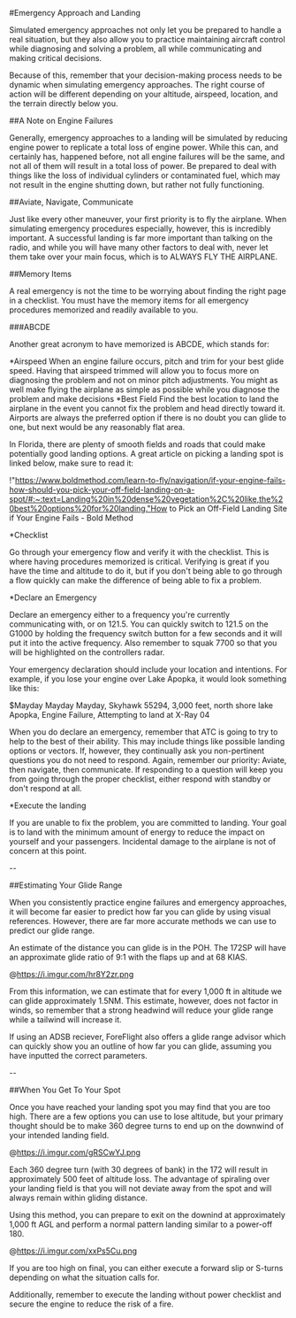 #Emergency Approach and Landing

Simulated emergency approaches not only let you be prepared to handle a real situation, but they also allow you to practice maintaining aircraft control while diagnosing and solving a problem, all while communicating and making critical decisions.

Because of this, remember that your decision-making process needs to be dynamic when simulating emergency approaches. The right course of action will be different depending on your altitude, airspeed, location, and the terrain directly below you.

##A Note on Engine Failures

Generally, emergency approaches to a landing will be simulated by reducing engine power to replicate a total loss of engine power. While this can, and certainly has, happened before, not all engine failures will be the same, and not all of them will result in a total loss of power. Be prepared to deal with things like the loss of individual cylinders or contaminated fuel, which may not result in the engine shutting down, but rather not fully functioning.

##Aviate, Navigate, Communicate

Just like every other maneuver, your first priority is to fly the airplane. When simulating emergency procedures especially, however, this is incredibly important. A successful landing is far more important than talking on the radio, and while you will have many other factors to deal with, never let them take over your main focus, which is to ALWAYS FLY THE AIRPLANE.

##Memory Items

A real emergency is not the time to be worrying about finding the right page in a checklist. You must have the memory items for all emergency procedures memorized and readily available to you.

###ABCDE

Another great acronym to have memorized is ABCDE, which stands for:

*Airspeed
When an engine failure occurs, pitch and trim for your best glide speed. Having that airspeed trimmed will allow you to focus more on diagnosing the problem and not on minor pitch adjustments. You might as well make flying the airplane as simple as possible while you diagnose the problem and make decisions
*Best Field
Find the best location to land the airplane in the event you cannot fix the problem and head directly toward it. Airports are always the preferred option if there is no doubt you can glide to one, but next would be any reasonably flat area.

In Florida, there are plenty of smooth fields and roads that could make potentially good landing options. A great article on picking a landing spot is linked below, make sure to read it:

!"https://www.boldmethod.com/learn-to-fly/navigation/if-your-engine-fails-how-should-you-pick-your-off-field-landing-on-a-spot/#:~:text=Landing%20in%20dense%20vegetation%2C%20like,the%20best%20options%20for%20landing."How to Pick an Off-Field Landing Site if Your Engine Fails - Bold Method

*Checklist

Go through your emergency flow and verify it with the checklist. This is where having procedures memorized is critical. Verifying is great if you have the time and altitude to do it, but if you don't being able to go through a flow quickly can make the difference of being able to fix a problem.

*Declare an Emergency

Declare an emergency either to a frequency you're currently communicating with, or on 121.5. You can quickly switch to 121.5 on the G1000 by holding the frequency switch button for a few seconds and it will put it into the active frequency. Also remember to squak 7700 so that you will be highlighted on the controllers radar.

Your emergency declaration should include your location and intentions. For example, if you lose your engine over Lake Apopka, it would look something like this:

$Mayday Mayday Mayday, Skyhawk 55294, 3,000 feet, north shore lake Apopka, Engine Failure, Attempting to land at X-Ray 04

When you do declare an emergency, remember that ATC is going to try to help to the best of their ability. This may include things like possible landing options or vectors. If, however, they continually ask you non-pertinent questions you do not need to respond. Again, remember our priority: Aviate, then navigate, then communicate. If responding to a question will keep you from going through the proper checklist, either respond with standby or don't respond at all.

*Execute the landing

If you are unable to fix the problem, you are committed to landing. Your goal is to land with the minimum amount of energy to reduce the impact on yourself and your passengers. Incidental damage to the airplane is not of concern at this point.

--

##Estimating Your Glide Range

When you consistently practice engine failures and emergency approaches, it will become far easier to predict how far you can glide by using visual references. However, there are far more accurate methods we can use to predict our glide range.

An estimate of the distance you can glide is in the POH. The 172SP will have an approximate glide ratio of 9:1 with the flaps up and at 68 KIAS.

@https://i.imgur.com/hr8Y2zr.png

From this information, we can estimate that for every 1,000 ft in altitude we can glide approximately 1.5NM. This estimate, however, does not factor in winds, so remember that a strong headwind will reduce your glide range while a tailwind will increase it.

If using an ADSB reciever, ForeFlight also offers a glide range advisor which can quickly show you an outline of how far you can glide, assuming you have inputted the correct parameters.

--

##When You Get To Your Spot

Once you have reached your landing spot you may find that you are too high. There are a few options you can use to lose altitude, but your primary thought should be to make 360 degree turns to end up on the downwind of your intended landing field.

@https://i.imgur.com/gRSCwYJ.png

Each 360 degree turn (with 30 degrees of bank) in the 172 will result in approximately 500 feet of altitude loss. The advantage of spiraling over your landing field is that you will not deviate away from the spot and will always remain within gliding distance.

Using this method, you can prepare to exit on the downind at approximately 1,000 ft AGL and perform a normal pattern landing similar to a power-off 180. 

@https://i.imgur.com/xxPs5Cu.png

If you are too high on final, you can either execute a forward slip or S-turns depending on what the situation calls for.

Additionally, remember to execute the landing without power checklist and secure the engine to reduce the risk of a fire.





